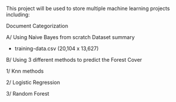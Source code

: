 This project will be used to store multiple machine learning projects including:

Document Categorization 

A/  Using Naive Bayes from scratch
Dataset summary
 - training-data.csv (20,104 x 13,627)
 

B/ Using 3 different methods to predict the Forest Cover

1/ Knn methods

2/ Logistic Regression

3/ Random Forest


